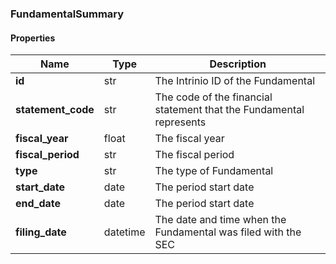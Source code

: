 

[//]: # (CLASS:FundamentalSummary)

[//]: # (KIND:object)

### FundamentalSummary

#### Properties

[//]: # (START_DEFINITION)

Name | Type | Description
------------ | ------------- | -------------
**id** | str | The Intrinio ID of the Fundamental &nbsp;
**statement_code** | str | The code of the financial statement that the Fundamental represents &nbsp;
**fiscal_year** | float | The fiscal year &nbsp;
**fiscal_period** | str | The fiscal period &nbsp;
**type** | str | The type of Fundamental &nbsp;
**start_date** | date | The period start date &nbsp;
**end_date** | date | The period start date &nbsp;
**filing_date** | datetime | The date and time when the Fundamental was filed with the SEC &nbsp;

[//]: # (END_DEFINITION)



